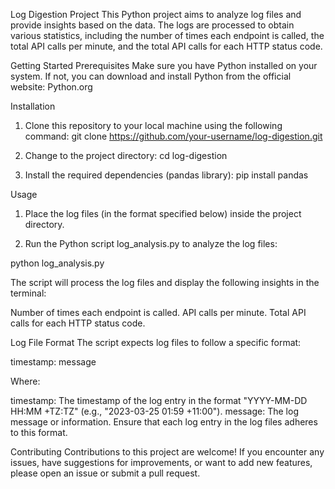 Log Digestion Project
This Python project aims to analyze log files and provide insights based on the data. The logs are processed to obtain various statistics, including the number of times each endpoint is called, the total API calls per minute, and the total API calls for each HTTP status code.

Getting Started
Prerequisites
Make sure you have Python installed on your system. If not, you can download and install Python from the official website: Python.org

Installation
1. Clone this repository to your local machine using the following command:
git clone https://github.com/your-username/log-digestion.git

2. Change to the project directory:
cd log-digestion

3. Install the required dependencies (pandas library):
pip install pandas

Usage
1. Place the log files (in the format specified below) inside the project directory.

2. Run the Python script log_analysis.py to analyze the log files:

python log_analysis.py

The script will process the log files and display the following insights in the terminal:

Number of times each endpoint is called.
API calls per minute.
Total API calls for each HTTP status code.

Log File Format
The script expects log files to follow a specific format:

timestamp: message

Where:

timestamp: The timestamp of the log entry in the format "YYYY-MM-DD HH:MM +TZ:TZ" (e.g., "2023-03-25 01:59 +11:00").
message: The log message or information.
Ensure that each log entry in the log files adheres to this format.

Contributing
Contributions to this project are welcome! If you encounter any issues, have suggestions for improvements, or want to add new features, please open an issue or submit a pull request.

